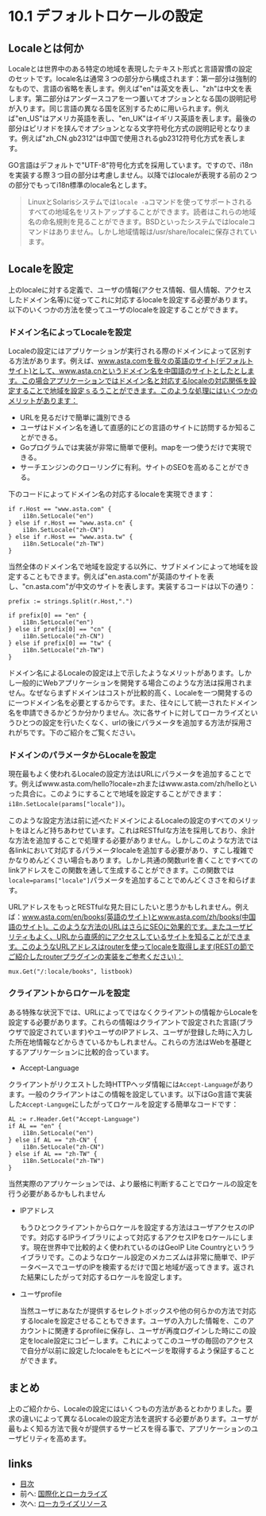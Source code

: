# 10.1 デフォルトロケールの設定
## Localeとは何か
Localeとは世界中のある特定の地域を表現したテキスト形式と言語習慣の設定のセットです。locale名は通常３つの部分から構成されます：第一部分は強制的なもので、言語の省略を表します。例えば"en"は英文を表し、"zh"は中文を表します。第二部分はアンダースコアを一つ置いてオプションとなる国の説明記号が入ります。同じ言語の異なる国を区別するために用いられます。例えば"en_US"はアメリカ英語を表し、"en_UK"はイギリス英語を表します。最後の部分はピリオドを挟んでオプションとなる文字符号化方式の説明記号となります。例えば"zh_CN.gb2312"は中国で使用されるgb2312符号化方式を表します。

GO言語はデフォルトで"UTF-8"符号化方式を採用しています。ですので、i18nを実装する際３つ目の部分は考慮しません。以降ではlocaleが表現する前の２つの部分でもってi18n標準のlocale名とします。


>LinuxとSolarisシステムでは`locale -a`コマンドを使ってサポートされるすべての地域名をリストアップすることができます。読者はこれらの地域名の命名規則を見ることができます。BSDといったシステムではlocaleコマンドはありません。しかし地域情報は/usr/share/localeに保存されています。

## Localeを設定
上のlocaleに対する定義で、ユーザの情報(アクセス情報、個人情報、アクセスしたドメイン名等)に従ってこれに対応するlocaleを設定する必要があります。以下のいくつかの方法を使ってユーザのlocaleを設定することができます。

### ドメイン名によってLocaleを設定
Localeの設定にはアプリケーションが実行される際のドメインによって区別する方法があります。例えば、www.asta.comを我々の英語のサイト(デフォルトサイト)として、www.asta.cnというドメイン名を中国語のサイトとしたとします。この場合アプリケーションではドメイン名と対応するlocaleの対応関係を設定することで地域を設定ｓるうことができます。このような処理にはいくつかのメリットがあります：

- URLを見るだけで簡単に識別できる
- ユーザはドメイン名を通して直感的にどの言語のサイトに訪問するか知ることができる。
- Goプログラムでは実装が非常に簡単で便利。mapを一つ使うだけで実現できる。
- サーチエンジンのクローリングに有利。サイトのSEOを高めることができる。

下のコードによってドメイン名の対応するlocaleを実現できます：

	if r.Host == "www.asta.com" {
		i18n.SetLocale("en")
	} else if r.Host == "www.asta.cn" {
		i18n.SetLocale("zh-CN")
	} else if r.Host == "www.asta.tw" {
		i18n.SetLocale("zh-TW")
	}

当然全体のドメイン名で地域を設定する以外に、サブドメインによって地域を設定することもできます。例えば"en.asta.com"が英語のサイトを表し、"cn.asta.com"が中文のサイトを表します。実装するコードは以下の通り：

	prefix := strings.Split(r.Host,".")

	if prefix[0] == "en" {
		i18n.SetLocale("en")
	} else if prefix[0] == "cn" {
		i18n.SetLocale("zh-CN")
	} else if prefix[0] == "tw" {
		i18n.SetLocale("zh-TW")
	}

ドメイン名によるLocaleの設定は上で示したようなメリットがあります。しかし一般的にWebアプリケーションを開発する場合このような方法は採用されません。なぜならまずドメインはコストが比較的高く、Localeを一つ開発するのに一つドメイン名を必要とするからです。また、往々にして統一されたドメイン名を申請できるかどうか分かりません。次に各サイトに対してローカライズというひとつの設定を行いたくなく、urlの後にパラメータを追加する方法が採用されがちです。下のご紹介をご覧ください。

### ドメインのパラメータからLocaleを設定
現在最もよく使われるLocaleの設定方法はURLにパラメータを追加することです。例えばwww.asta.com/hello?locale=zhまたはwww.asta.com/zh/helloといった具合に。このようにすることで地域を設定することができます：`i18n.SetLocale(params["locale"])`。

このような設定方法は前に述べたドメインによるLocaleの設定のすべてのメリットをほとんど持ちあわせています。これはRESTfulな方法を採用しており、余計な方法を追加することで処理する必要がありません。しかしこのような方法では各linkにおいて対応するパラメータlocaleを追加する必要があり、すこし複雑でかなりめんどくさい場合もあります。しかし共通の関数urlを書くことですべてのlinkアドレスをこの関数を通して生成することができます。この関数では`locale=params["locale"]`パラメータを追加することでめんどくささを和らげます。

URLアドレスをもっとRESTfulな見た目にしたいと思うかもしれません。例えば：www.asta.com/en/books(英語のサイト)とwww.asta.com/zh/books(中国語のサイト)。このような方法のURLはさらにSEOに効果的です。またユーザビリティもよく、URLから直感的にアクセスしているサイトを知ることができます。このようなURLアドレスはrouterを使ってlocaleを取得します(RESTの節でご紹介したrouterプラグインの実装をご参考ください)：

	mux.Get("/:locale/books", listbook)

### クライアントからロケールを設定
ある特殊な状況下では、URLによってではなくクライアントの情報からLocaleを設定する必要があります。これらの情報はクライアントで設定された言語(ブラウザで設定されています)やユーザのIPアドレス、ユーザが登録した時に入力した所在地情報などからきているかもしれません。これらの方法はWebを基礎とするアプリケーションに比較的合っています。

- Accept-Language

クライアントがリクエストした時HTTPヘッダ情報には`Accept-Language`があります。一般のクライアントはこの情報を設定しています。以下はGo言語で実装した`Accept-Languge`にしたがってロケールを設定する簡単なコードです：

	AL := r.Header.Get("Accept-Language")
	if AL == "en" {
		i18n.SetLocale("en")
	} else if AL == "zh-CN" {
		i18n.SetLocale("zh-CN")
	} else if AL == "zh-TW" {
		i18n.SetLocale("zh-TW")
	}

当然実際のアプリケーションでは、より厳格に判断することでロケールの設定を行う必要があるかもしれません
- IPアドレス

	もうひとつクライアントからロケールを設定する方法はユーザアクセスのIPです。対応するIPライブラリによって対応するアクセスIPをロケールにします。現在世界中で比較的よく使われているのはGeoIP Lite Countryというライブラリです。このようなロケール設定のメカニズムは非常に簡単で、IPデータベースでユーザのIPを検索するだけで国と地域が返ってきます。返された結果にしたがって対応するロケールを設定します。

- ユーザprofile

	当然ユーザにあなたが提供するセレクトボックスや他の何らかの方法で対応するlocaleを設定させることもできます。ユーザの入力した情報を、このアカウントに関連するprofileに保存し、ユーザが再度ログインした時にこの設定をlocale設定にコピーします。これによってこのユーザの毎回のアクセスで自分が以前に設定したlocaleをもとにページを取得するよう保証することができます。

## まとめ
上のご紹介から、Localeの設定にはいくつもの方法があるとわかりました。要求の違いによって異なるLocaleの設定方法を選択する必要があります。ユーザが最もよく知る方法で我々が提供するサービスを得る事で、アプリケーションのユーザビリティを高めます。

## links
  * [目次](<preface.md>)
  * 前へ: [国際化とローカライズ](<10.0.md>)
  * 次へ: [ローカライズリソース](<10.2.md>)
